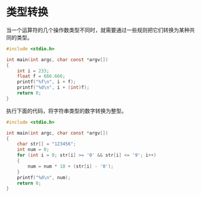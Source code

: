 # 类型转换

当一个运算符的几个操作数类型不同时，就需要通过一些规则把它们转换为某种共同的类型。

```c
#include <stdio.h>

int main(int argc, char const *argv[])
{
    int i = 233;
    float f = 666.666;
    printf("%f\n", i + f);
    printf("%d\n", i + (int)f);
    return 0;
}
```

执行下面的代码，将字符串类型的数字转换为整型。

```c
#include <stdio.h>

int main(int argc, char const *argv[])
{
    char str[] = "123456";
    int num = 0;
    for (int i = 0; str[i] >= '0' && str[i] <= '9'; i++)
    {
        num = num * 10 + (str[i] - '0');
    }
    printf("%d\n", num);
    return 0;
}
```

